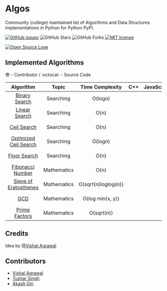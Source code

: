 # Algos

Community (college) maintained list of Algorithms and Data Structures implementations in Python for Python PyPI.

[![GitHub issues](https://img.shields.io/github/issues/RCubedClub/algos.svg)](https://github.com/RCubedClub/algos/issues)
![GitHub Stars](https://img.shields.io/github/stars/RCubedClub/algos.svg)
![GitHub Forks](https://img.shields.io/github/forks/RCubedClub/algos.svg)
[![MIT license](http://img.shields.io/badge/license-MIT-brightgreen.svg)](http://opensource.org/licenses/MIT)


[![Open Source Love](https://badges.frapsoft.com/os/v3/open-source-200x33.png?v=103)](https://github.com/RCubedClub/algos)


## Implemented Algorithms
:sunglasses: - Contributor /
:octocat: - Source Code

| Algorithm | Topic | Time Complexity | C++ | JavaScript | Python  |  Ruby |
|:----------:|:-----:|:---------------:|:---:|:----------:|:-------:|:------:|
| [Binary Search](https://www.geeksforgeeks.org/binary-search/) | Searching | O(logn) | | | [:sunglasses:](https://github.com/vishuvish) [:octocat:](https://github.com/RCubedClub/algos/blob/master/Python/search/binary_search.py) | |
| [Linear Search](https://www.geeksforgeeks.org/linear-search/) | Searching | O(n) | | | [:sunglasses:](https://github.com/vishuvish) [:octocat:](https://github.com/RCubedClub/algos/blob/master/Python/search/linear_search.py) | |
| [Ceil Search](https://www.geeksforgeeks.org/find-floor-ceil-unsorted-array/) | Searching | O(n)| | | [:sunglasses:](https://github.com/vishuvish) [:octocat:](https://github.com/RCubedClub/algos/blob/master/Python/search/ceil_search_linear.py) | |
| [Optimized Ceil Search](https://www.geeksforgeeks.org/find-floor-ceil-unsorted-array/) | Searching | O(logn) | | | [:sunglasses:](https://github.com/vishuvish) [:octocat:](https://github.com/RCubedClub/algos/blob/master/Python/search/ceil_search.py) | |
| [Floor Search](https://www.geeksforgeeks.org/find-floor-ceil-unsorted-array/) | Searching | O(n) | | | [:sunglasses:](https://github.com/vishuvish) [:octocat:](https://github.com/RCubedClub/algos/blob/master/Python/search/floor_search_linear.py) | |
| [Fibonacci Number](https://www.geeksforgeeks.org/program-for-nth-fibonacci-number/) | Mathematics | O(n) | | | [:sunglasses:](https://github.com/vishuvish) [:octocat:](https://github.com/RCubedClub/algos/blob/master/Python/mathematics/fibonacci_numbers.py) | |
| [Sieve of Eratosthenes](https://www.geeksforgeeks.org/sieve-of-eratosthenes/) | Mathematics | O(sqrt(n)loglog(n)) | | | [:sunglasses:](https://github.com/vishuvish) [:octocat:](https://github.com/RCubedClub/algos/blob/master/Python/mathematics/sieve.py) | |
| [GCD](https://en.wikipedia.org/wiki/Greatest_common_divisor) | Mathematics | O(log min(x, y)) | | | [:sunglasses:](https://github.com/vishuvish) [:octocat:](https://github.com/RCubedClub/algos/blob/master/Python/mathematics/gcd.py) | |
| [Prime Factors](https://en.wikipedia.org/wiki/Prime_number) | Mathematics | O(sqrt(n)) | | | [:sunglasses:](https://github.com/vishuvish) [:octocat:](https://github.com/RCubedClub/algos/blob/master/Python/mathematics/prime_factors.py) | |

## Credits

Idea by [@Vishal Agrawal](https://github.com/vishuvish)


## Contributors

* [Vishal Agrawal](https://github.com/vishuvish)
* [Tushar Singh](https://github.com/rickysingh15)
* [Akash Giri](https://github.com/akashgiricse)

